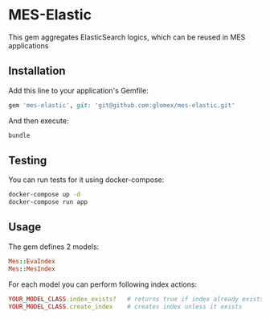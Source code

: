 # MES-Elastic

This gem aggregates ElasticSearch logics, which can be reused in MES applications

## Installation

Add this line to your application's Gemfile:

```ruby
gem 'mes-elastic', git: 'git@github.com:glomex/mes-elastic.git'
```

And then execute:

```bash
bundle
```

## Testing

You can run tests for it using docker-compose:

```bash
docker-compose up -d
docker-compose run app
```

## Usage

The gem defines 2 models:

```ruby
Mes::EvaIndex
Mes::MesIndex
```

For each model you can perform following index actions:

```ruby
YOUR_MODEL_CLASS.index_exists?   # returns true if index already exists
YOUR_MODEL_CLASS.create_index    # creates index unless it exists
```
